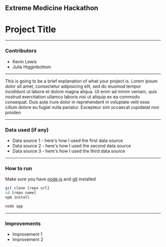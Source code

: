## Extreme Medicine Hackathon
# Project Title
 
---
 
### Contributors
 
* Kevin Lewis
* Julia Higginbottom
 
---
 
This is going to be a brief explanation of what your project is. Lorem ipsum dolor sit amet, consectetur adipisicing elit, sed do eiusmod tempor incididunt ut labore et dolore magna aliqua. Ut enim ad minim veniam, quis nostrud exercitation ullamco laboris nisi ut aliquip ex ea commodo consequat. Duis aute irure dolor in reprehenderit in voluptate velit esse cillum dolore eu fugiat nulla pariatur. Excepteur sint occaecat cupidatat non proiden

---
 
### Data used (if any)
 
 
* Data source 1 - here's how I used the first data source
* Data source 2 - here's how I used the second data source
* Data source 3 - here's how I used the third data source
 
---
 
### How to run
 
Make sure you have [node.js] and [git] installed
 
```sh
git clone [repo url]
cd [repo name]
npm install
```
 
 
```sh
node app
```
 
---
 
### Improvements
 
* Improvement 1
* Improvement 2
 
 
[node.js]:http://nodejs.org
[git]:http://git-scm.com

